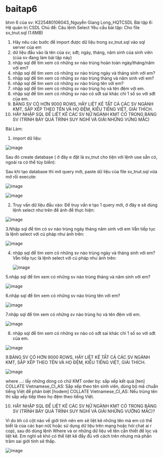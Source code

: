 # baitap6
btvn 6 của sv: K225480106043_Nguyễn Giang Long_HQTCSDL
Bài tập 6: Hệ quản trị CSDL
Chủ đề: Câu lệnh Select
Yêu cầu bài tập: 
Cho file sv_tnut.sql (1.6MB)
1. Hãy nêu các bước để import được dữ liệu trong sv_tnut.sql vào sql server của em
2. dữ liệu đầu vào là tên của sv; sđt; ngày, tháng, năm sinh của sinh viên (của sv đang làm bài tập này)
3. nhập sql để tìm xem có những sv nào trùng hoàn toàn ngày/tháng/năm với em?
4. nhập sql để tìm xem có những sv nào trùng ngày và tháng sinh với em?
5. nhập sql để tìm xem có những sv nào trùng tháng và năm sinh với em?
6. nhập sql để tìm xem có những sv nào trùng tên với em?
7. nhập sql để tìm xem có những sv nào trùng họ và tên đệm với em.
8. nhập sql để tìm xem có những sv nào có sđt sai khác chỉ 1 số so với sđt của em.
9. BẢNG SV CÓ HƠN 9000 ROWS, HÃY LIỆT KÊ TẤT CẢ CÁC SV NGÀNH KMT, SẮP XẾP THEO TÊN VÀ HỌ ĐỆM, KIỂU TIẾNG  VIỆT, GIẢI THÍCH.
10. HÃY NHẬP SQL ĐỂ LIỆT KÊ CÁC SV NỮ NGÀNH KMT CÓ TRONG BẢNG SV (TRÌNH BÀY QUÁ TRÌNH SUY NGHĨ VÀ GIẢI NHỮNG VỨNG MẮC)

Bài Làm:
1. import dữ liệu:

![image](https://github.com/user-attachments/assets/aecb1eef-ab5c-469b-b1ed-cc9b5bdaf319)

Sau đó create database ( ở đây e đặt là sv_tnut cho tiện với lệnh use sẵn có, ngoài ra có thể tùy biến):

Sau khi tạo database thì mở query mới, paste dữ liệu của file sv_tnut.sql vừa mở rồi execute:

![image](https://github.com/user-attachments/assets/aa314bd2-734b-4acd-af67-b7597f14a448)

![image](https://github.com/user-attachments/assets/d7069f4f-1133-4089-8a1e-38237f4f70e9)

2. Truy vấn dữ liệu đầu vào:
   Để truy vấn e tạo 1 query mới, ở đây e sẽ dùng lệnh select như trên để ảnh để thực hiện:

![image](https://github.com/user-attachments/assets/bd20daf3-b968-4b24-a61a-3912aac9cb13)

3.Nhập sql để tìm có sv nào trùng ngày tháng năm sinh với em 
 Vẫn tiếp tục là lệnh select với cú pháp như ảnh trên:

 ![image](https://github.com/user-attachments/assets/8489ccf1-9d91-4078-a9dc-79acd33f16b9)

4. nhập sql để tìm xem có những sv nào trùng ngày và tháng sinh với em?
   Vẫn tiếp tục là lệnh select với cú pháp như ảnh trên:

   ![image](https://github.com/user-attachments/assets/053d365b-aa71-46d0-b90e-efa2274b81b4)

5.nhập sql để tìm xem có những sv nào trùng tháng và năm sinh với em?

![image](https://github.com/user-attachments/assets/1d8d2bdd-7974-46ed-83f6-07d959b31864)

6.nhập sql để tìm xem có những sv nào trùng tên với em?

![image](https://github.com/user-attachments/assets/b53c0fc0-62de-481b-a45d-08e27cf1c257)

7.nhập sql để tìm xem có những sv nào trùng họ và tên đệm với em.

![image](https://github.com/user-attachments/assets/096da67a-16b6-4934-b8b5-c4c3b46c0537)

8. nhập sql để tìm xem có những sv nào có sđt sai khác chỉ 1 số so với sđt của em.

![image](https://github.com/user-attachments/assets/a79012e9-f031-4a11-be27-9a7ec768d5db)

9.BẢNG SV CÓ HƠN 9000 ROWS, HÃY LIỆT KÊ TẤT CẢ CÁC SV NGÀNH KMT, SẮP XẾP THEO TÊN VÀ HỌ ĐỆM, KIỂU TIẾNG  VIỆT, GIẢI THÍCH.

![image](https://github.com/user-attachments/assets/87d62370-36e9-4b11-afa4-aa5d3e2d37b6)

where ...: lấy những dòng có chữ KMT 
order by: sắp xếp kết quả
[ten] COLLATE Vietnamese_CI_AS: Sắp xếp theo tên sinh viên, dùng bộ mã chuẩn tiếng Việt để phân biệt
[hodem] COLLATE Vietnamese_CI_AS: Nếu trùng tên thì sắp xếp tiếp theo họ đệm theo tiếng Việt.

10. HÃY NHẬP SQL ĐỂ LIỆT KÊ CÁC SV NỮ NGÀNH KMT CÓ TRONG BẢNG SV (TRÌNH BÀY QUÁ TRÌNH SUY NGHĨ VÀ GIẢI NHỮNG VƯỚNG MẮC)?

Vì do kh có cột nào về giới tính nên em sẽ liệt kê những tên mà em có thể biết là của các bạn nữ( hoặc sử dụng dữ liệu trên mạng hoặc hỏi chat ai r cop), sau đó dùng lệnh Where và or những dữ liệu về tên cần thiết để lọc và liệt kê. Em nghĩ sẽ khó có thể liệt kê đầy đủ với cách trên nhưng mà phần trăm sai giới tính sẽ thấp. 

 ![image](https://github.com/user-attachments/assets/fe106223-8df9-4c08-8329-00b939433d82)
 

